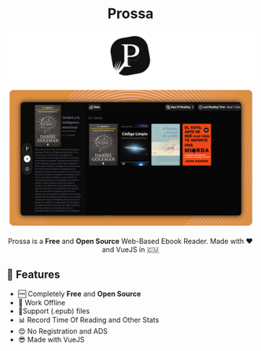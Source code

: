 <h1 align="center">Prossa</h1>

![prossaLogo](./img/banner.png)

![prossaScreen](./img/screen.png)

<p align="center">
Prossa is a <b>Free</b> and <b>Open Source</b> Web-Based Ebook Reader. Made with ❤️ and VueJS in 🇨🇺</p>

## 🚀 Features

* 🆓 Completely **Free** and **Open Source**
* 🔌 Work Offline
* 📕Support (.epub) files
* 📊 Record Time Of Reading and Other Stats
* 😍 No Registration and ADS
* 😎 Made with VueJS
